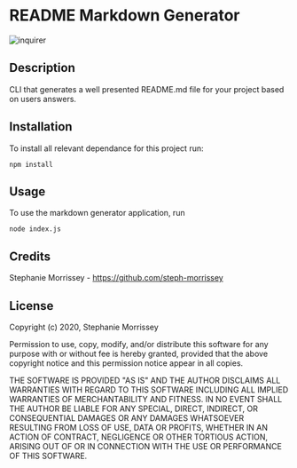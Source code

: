 # README Markdown Generator

![inquirer](https://img.shields.io/npm/l/fs)

## Description

CLI that generates a well presented README.md file for your project based on users answers.

## Installation

To install all relevant dependance for this project run:

```
npm install
```

## Usage

To use the markdown generator application, run

```
node index.js
```

## Credits

Stephanie Morrissey - <https://github.com/steph-morrissey>

## License

Copyright (c) 2020, Stephanie Morrissey

Permission to use, copy, modify, and/or distribute this software for any
purpose with or without fee is hereby granted, provided that the above
copyright notice and this permission notice appear in all copies.

THE SOFTWARE IS PROVIDED "AS IS" AND THE AUTHOR DISCLAIMS ALL WARRANTIES
WITH REGARD TO THIS SOFTWARE INCLUDING ALL IMPLIED WARRANTIES OF
MERCHANTABILITY AND FITNESS. IN NO EVENT SHALL THE AUTHOR BE LIABLE FOR
ANY SPECIAL, DIRECT, INDIRECT, OR CONSEQUENTIAL DAMAGES OR ANY DAMAGES
WHATSOEVER RESULTING FROM LOSS OF USE, DATA OR PROFITS, WHETHER IN AN
ACTION OF CONTRACT, NEGLIGENCE OR OTHER TORTIOUS ACTION, ARISING OUT OF
OR IN CONNECTION WITH THE USE OR PERFORMANCE OF THIS SOFTWARE.
